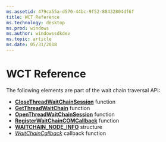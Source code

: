 ```yaml
---
ms.assetid: 479ca55a-d570-44bc-9f52-88432804df6f
title: WCT Reference
ms.technology: desktop
ms.prod: windows
ms.author: windowssdkdev
ms.topic: article
ms.date: 05/31/2018
---
```


# WCT Reference

The following elements are part of the wait chain traversal API:

-   [**CloseThreadWaitChainSession**](/windows/desktop/api/Wct/nf-wct-closethreadwaitchainsession) function
-   [**GetThreadWaitChain**](/windows/desktop/api/Wct/nf-wct-getthreadwaitchain) function
-   [**OpenThreadWaitChainSession**](/windows/desktop/api/Wct/nf-wct-openthreadwaitchainsession) function
-   [**RegisterWaitChainCOMCallback**](/windows/desktop/api/Wct/nf-wct-registerwaitchaincomcallback) function
-   [**WAITCHAIN\_NODE\_INFO**](/windows/desktop/api/Wct/ns-wct-_waitchain_node_info) structure
-   [*WaitChainCallback*](/windows/desktop/api/Wct/nc-wct-pwaitchaincallback) callback function

 

 



